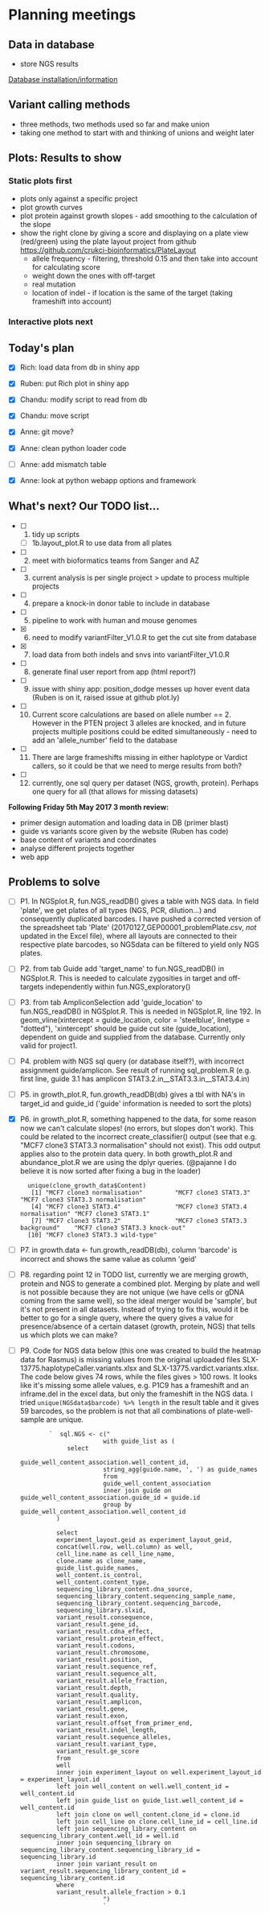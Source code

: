 # Planning meetings

## Data in database
- store NGS results

[Database installation/information](postgres.md)


## Variant calling methods

- three methods, two methods used so far and make union
- taking one method to start with and thinking of unions and weight later

## Plots: Results to show

### Static plots first
- plots only against a specific project
- plot growth curves
- plot protein against growth slopes - add smoothing to the calculation of the slope
- show the right clone by giving a score and displaying on a plate view (red/green) using the plate layout project from github https://github.com/crukci-bioinformatics/PlateLayout
  - allele frequency - filtering, threshold 0.15 and then take into account for calculating score
  - weight down the ones with off-target
  - real mutation
  - location of indel - if location is the same of the target (taking frameshift into account)

### Interactive plots next

## Today's plan
- [x] Rich: load data from db in shiny app
- [x] Ruben: put Rich plot in shiny app
- [x] Chandu: modify script to read from db
- [x] Chandu: move script
- [x] Anne: git move?
- [x] Anne: clean python loader code
- [ ] Anne: add mismatch table
- [x] Anne: look at python webapp options and framework


## What's next? Our TODO list...
- [ ] 1. tidy up scripts
  - [ ] 1b.layout_plot.R to use data from all plates
- [ ] 2. meet with bioformatics teams from Sanger and AZ
- [ ] 3. current analysis is per single project > update to process multiple projects
- [ ] 4. prepare a knock-in donor table to include in database
- [ ] 5. pipeline to work with human and mouse genomes
- [x] 6. need to modify variantFilter_V1.0.R to get the cut site from database
- [x] 7. load data from both indels and snvs into variantFilter_V1.0.R
- [ ] 8. generate final user report from app (html report?)
- [ ] 9. issue with shiny app: position_dodge messes up hover event data (Ruben is on it, raised issue at github plot.ly)
- [ ] 10. Current score calculations are based on allele number == 2. However in the PTEN project 3 alleles are knocked, and in future projects multiple positions could be edited simultaneously - need to add an 'allele_number' field to the database
- [ ] 11. There are large frameshifts missing in either haplotype or Vardict callers, so it could be that we need to merge results from both?
- [ ] 12. currently, one sql query per dataset (NGS, growth, protein). Perhaps one query for all (that allows for missing datasets)

**Following Friday 5th May 2017 3 month review:**
- primer design automation and loading data in DB (primer blast)
- guide vs variants score given by the website (Ruben has code)
- base content of variants and coordinates
- analyse different projects together
- web app

## Problems to solve
- [ ] P1. In NGSplot.R, fun.NGS_readDB() gives a table with NGS data. In field 'plate', we get plates of all types (NGS, PCR, dilution...) and consequently duplicated barcodes. I have pushed a corrected version of the spreadsheet tab 'Plate' (20170127_GEP00001_problemPlate.csv, *not* updated in the Excel file), where all layouts are connected to their respective plate barcodes, so NGSdata can be filtered to yield only NGS plates.
- [ ] P2. from tab Guide add 'target_name' to fun.NGS_readDB() in NGSplot.R. This is needed to calculate zygosities in target and off-targets independently within fun.NGS_exploratory()
- [ ] P3. from tab AmpliconSelection add 'guide_location' to fun.NGS_readDB() in NGSplot.R. This is needed in NGSplot.R, line 192. In geom_vline(xintercept = guide_location, color = 'steelblue', linetype = "dotted"), 'xintercept' should be guide cut site (guide_location), dependent on guide and supplied from the database. Currently only valid for project1.
- [ ] P4. problem with NGS sql query (or database itself?), with incorrect assignment guide/amplicon. See result of running sql_problem.R (e.g. first line, guide 3.1 has amplicon  STAT3.2.in__STAT3.3.in__STAT3.4.in)
- [ ] P5. in growth_plot.R, fun.growth_readDB(db) gives a tbl with NA's in target_id and guide_id ('guide' information is needed to sort the plots)
- [x] P6. in growth_plot.R, something happened to the data, for some reason now we can't calculate slopes! (no errors, but slopes don't work). This could be related to the incorrect create_classifier() output (see that e.g. "MCF7 clone3 STAT3.3 normalisation" should not exist). This odd output applies also to the protein data query. In both growth_plot.R and abundance_plot.R we are using the dplyr queries. (@pajanne I do believe it is now sorted after fixing a bug in the loader)
  ```
    unique(clone_growth_data$Content)
     [1] "MCF7 clone3 normalisation"         "MCF7 clone3 STAT3.3"               "MCF7 clone3 STAT3.3 normalisation"
     [4] "MCF7 clone3 STAT3.4"               "MCF7 clone3 STAT3.4 normalisation" "MCF7 clone3 STAT3.1"              
     [7] "MCF7 clone3 STAT3.2"               "MCF7 clone3 STAT3.3 background"    "MCF7 clone3 STAT3.3 knock-out"    
    [10] "MCF7 clone3 STAT3.3 wild-type"
  ```  
- [ ] P7. in growth.data <- fun.growth_readDB(db), column 'barcode' is incorrect and shows the same value as column 'geid'
- [ ] P8. regarding point 12 in TODO list, currently we are merging growth, protein and NGS to generate a combined plot. Merging by plate and well is not possible because they are not unique (we have cells or gDNA coming from the same well), so the ideal merger would be 'sample', but it's not present in all datasets. Instead of trying to fix this, would it be better to go for a single query, where the query gives a value for presence/absence of a certain dataset (growth, protein, NGS) that tells us which plots we can make?
- [ ] P9. Code for NGS data below (this one was created to build the heatmap data for Rasmus) is missing values from the original uploaded files SLX-13775.haplotypeCaller.variants.xlsx and SLX-13775.vardict.variants.xlsx. The code below gives 74 rows, while the files gives > 100 rows. It looks like it's missing some allele values, e.g. P1C9 has a frameshift and an inframe.del in the excel data, but only the frameshift in the NGS data. I tried `unique(NGSdata$barcode) %>% length` in the result table and it gives 59 barcodes, so the problem is not that all combinations of plate-well-sample are unique.

              `  sql.NGS <- c("
                             with guide_list as (
                   select
                             guide_well_content_association.well_content_id,
                             string_agg(guide.name, ', ') as guide_names
                             from
                             guide_well_content_association
                             inner join guide on guide_well_content_association.guide_id = guide.id
                             group by guide_well_content_association.well_content_id
                )
                
                select
                experiment_layout.geid as experiment_layout_geid,
                concat(well.row, well.column) as well,
                cell_line.name as cell_line_name,
                clone.name as clone_name,
                guide_list.guide_names,
                well_content.is_control,
                well_content.content_type,
                sequencing_library_content.dna_source,
                sequencing_library_content.sequencing_sample_name,
                sequencing_library_content.sequencing_barcode,
                sequencing_library.slxid,
                variant_result.consequence,
                variant_result.gene_id,
                variant_result.cdna_effect,
                variant_result.protein_effect,
                variant_result.codons,
                variant_result.chromosome,
                variant_result.position,
                variant_result.sequence_ref,
                variant_result.sequence_alt,
                variant_result.allele_fraction,
                variant_result.depth,
                variant_result.quality,
                variant_result.amplicon,
                variant_result.gene,
                variant_result.exon,
                variant_result.offset_from_primer_end,
                variant_result.indel_length,
                variant_result.sequence_alleles,
                variant_result.variant_type,
                variant_result.ge_score
                from
                well
                inner join experiment_layout on well.experiment_layout_id = experiment_layout.id
                left join well_content on well.well_content_id = well_content.id
                left join guide_list on guide_list.well_content_id = well_content.id
                left join clone on well_content.clone_id = clone.id
                left join cell_line on clone.cell_line_id = cell_line.id
                left join sequencing_library_content on sequencing_library_content.well_id = well.id
                inner join sequencing_library on sequencing_library_content.sequencing_library_id = sequencing_library.id
                inner join variant_result on variant_result.sequencing_library_content_id = sequencing_library_content.id
                where
                variant_result.allele_fraction > 0.1
                             ")
                             `
